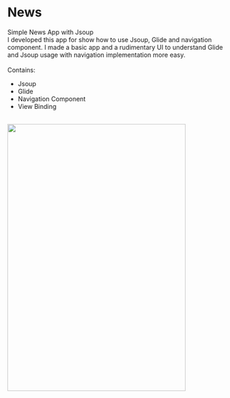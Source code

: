 # News
Simple News App with Jsoup
<br/>
I developed this app for show how to use Jsoup, Glide and navigation component. I made a basic app and a rudimentary UI to understand Glide and Jsoup usage with navigation implementation more easy.
<br/>
<br/>Contains:<br/>
* Jsoup<br/>
* Glide<br/>
* Navigation Component<br/>
* View Binding<br/>
<br/>
<img src="https://github.com/alierdemalkoc/News/assets/61827898/cba88482-9ba0-48f0-af2b-23ddeea4dc73" width="400" height="600"/>
